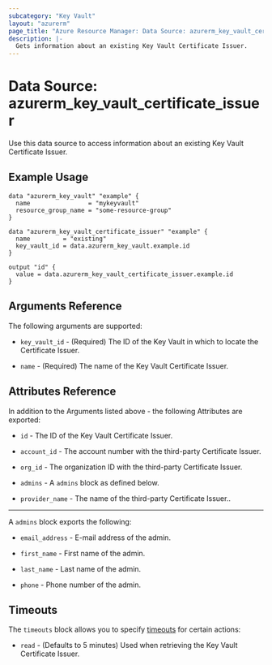 ```yaml
---
subcategory: "Key Vault"
layout: "azurerm"
page_title: "Azure Resource Manager: Data Source: azurerm_key_vault_certificate_issuer"
description: |-
  Gets information about an existing Key Vault Certificate Issuer.
---
```


# Data Source: azurerm_key_vault_certificate_issuer

Use this data source to access information about an existing Key Vault Certificate Issuer.

## Example Usage

```hcl
data "azurerm_key_vault" "example" {
  name                = "mykeyvault"
  resource_group_name = "some-resource-group"
}

data "azurerm_key_vault_certificate_issuer" "example" {
  name         = "existing"
  key_vault_id = data.azurerm_key_vault.example.id
}

output "id" {
  value = data.azurerm_key_vault_certificate_issuer.example.id
}
```

## Arguments Reference

The following arguments are supported:

* `key_vault_id` - (Required) The ID of the Key Vault in which to locate the Certificate Issuer.

* `name` - (Required) The name of the Key Vault Certificate Issuer.

## Attributes Reference

In addition to the Arguments listed above - the following Attributes are exported: 

* `id` - The ID of the Key Vault Certificate Issuer.

* `account_id` - The account number with the third-party Certificate Issuer.

* `org_id` - The organization ID with the third-party Certificate Issuer.

* `admins` - A `admins` block as defined below.

* `provider_name` - The name of the third-party Certificate Issuer..

---

A `admins` block exports the following:

* `email_address` - E-mail address of the admin.

* `first_name` - First name of the admin.

* `last_name` - Last name of the admin.

* `phone` - Phone number of the admin.

## Timeouts

The `timeouts` block allows you to specify [timeouts](https://www.terraform.io/docs/configuration/resources.html#timeouts) for certain actions:

* `read` - (Defaults to 5 minutes) Used when retrieving the Key Vault Certificate Issuer.
